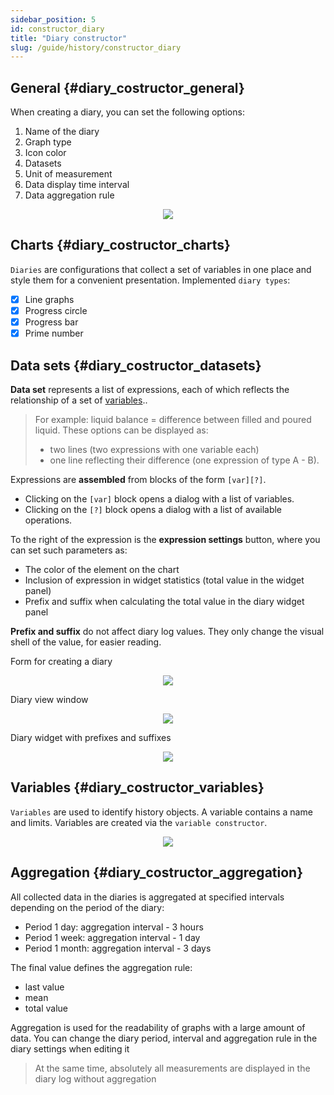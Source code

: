 ```yaml
---
sidebar_position: 5
id: constructor_diary
title: "Diary constructor"
slug: /guide/history/constructor_diary
---
```


## General {#diary_costructor_general}

When creating a diary, you can set the following options:

1. Name of the diary
2. Graph type
3. Icon color
4. Datasets
5. Unit of measurement
6. Data display time interval
7. Data aggregation rule

<div align="center"><img type="imgscreen" src="/WM_doc/img/guide/diary/constructor/view.png"/></div>

## Charts {#diary_costructor_charts}

`Diaries` are configurations that collect a set of variables in one place and style them for a convenient presentation. Implemented `diary types`:

- [x] Line graphs
- [x] Progress circle
- [x] Progress bar
- [x] Prime number

## Data sets {#diary_costructor_datasets}

**Data set** represents a list of expressions, each of which reflects the relationship of a set of [variables](/docs/guide/history/constructor_diary)..

> For example: liquid balance = difference between filled and poured liquid.
> These options can be displayed as:
>
> - two lines (two expressions with one variable each)
> - one line reflecting their difference (one expression of type A - B).

Expressions are **assembled** from blocks of the form `[var][?]`.

- Clicking on the `[var]` block opens a dialog with a list of variables.
- Clicking on the `[?]` block opens a dialog with a list of available operations.

To the right of the expression is the **expression settings** button, where you can set such parameters as:

- The color of the element on the chart
- Inclusion of expression in widget statistics (total value in the widget panel)
- Prefix and suffix when calculating the total value in the diary widget panel

**Prefix and suffix** do not affect diary log values. They only change the visual shell of the value, for easier reading.

Form for creating a diary

<div align="center"><img type="imgscreen" src="/WM_doc/img/guide/diary/constructor/datasets.png"/></div>

Diary view window

<div align="center"><img type="imgscreen" src="/WM_doc/img/guide/diary/diaryFullView.png"/></div>

Diary widget with prefixes and suffixes

<div align="center"><img type="imgscreen" src="/WM_doc/img/guide/diary/diaryWidget.png"/></div>

## Variables {#diary_costructor_variables}

`Variables` are used to identify history objects. A variable contains a name and limits. Variables are created via the `variable constructor`.

<div align="center"><img type="imgscreen" src="/WM_doc/img/guide/diary/variableConstructor.png"/></div>

## Aggregation {#diary_costructor_aggregation}

All collected data in the diaries is aggregated at specified intervals depending on the period of the diary:

- Period 1 day: aggregation interval - 3 hours
- Period 1 week: aggregation interval - 1 day
- Period 1 month: aggregation interval - 3 days

The final value defines the aggregation rule:

- last value
- mean
- total value

Aggregation is used for the readability of graphs with a large amount of data.
You can change the diary period, interval and aggregation rule in the diary settings when editing it

> At the same time, absolutely all measurements are displayed in the diary log without aggregation
